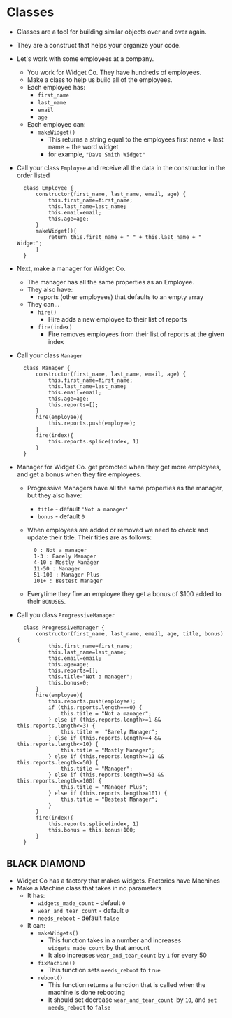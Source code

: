 Classes
=================
- Classes are a tool for building similar objects over and over again.
- They are a construct that helps your organize your code.
- Let's work with some employees at a company.
    - You work for Widget Co.  They have hundreds of employees.
    - Make a class to help us build all of the employees.
    - Each employee has:
        - `first_name`
        - `last_name`
        - `email`
        - `age`
    - Each employee can:
        - `makeWidget()`
            - This returns a string equal to the employees first name + last name + the word widget
            - for example, `"Dave Smith Widget"`

- Call your class `Employee` and receive all the data in the constructor in the order listed

        class Employee {
            constructor(first_name, last_name, email, age) {
                this.first_name=first_name;
                this.last_name=last_name;
                this.email=email;
                this.age=age;
            }
            makeWidget(){
                return this.first_name + " " + this.last_name + " Widget";
            }
        }

- Next, make a manager for Widget Co.
    - The manager has all the same properties as an Employee.
    - They also have:
        - reports (other employees) that defaults to an empty array
    - They can...
        - `hire()`
            - Hire adds a new employee to their list of reports
        - `fire(index)`
            - Fire removes employees from their list of reports at the given index

- Call your class `Manager`

        class Manager {
            constructor(first_name, last_name, email, age) {
                this.first_name=first_name;
                this.last_name=last_name;
                this.email=email;
                this.age=age;
                this.reports=[];
            }
            hire(employee){
                this.reports.push(employee); 
            }
            fire(index){
                this.reports.splice(index, 1)
            }
        }


- Manager for Widget Co. get promoted when they get more employees, and get a bonus when they fire employees.
    - Progressive Managers have all the same properties as the manager, but they also have:
        - `title` - default `'Not a manager'`
        - `bonus` - default `0`
    - When employees are added or removed we need to check and update their title.  Their titles are as follows:

            0 : Not a manager
            1-3 : Barely Manager
            4-10 : Mostly Manager
            11-50 : Manager
            51-100 : Manager Plus
            101+ : Bestest Manager

    - Everytime they fire an employee they get a bonus of $100 added to their `BONUSES`.

- Call you class `ProgressiveManager`

        class ProgressiveManager {
            constructor(first_name, last_name, email, age, title, bonus) {
                this.first_name=first_name;
                this.last_name=last_name;
                this.email=email;
                this.age=age;
                this.reports=[];
                this.title="Not a manager";
                this.bonus=0;
            } 
            hire(employee){
                this.reports.push(employee);
                if (this.reports.length===0) {
                    this.title = "Not a manager";
                } else if (this.reports.length>=1 && this.reports.length<=3) {
                    this.title =  "Barely Manager";
                } else if (this.reports.length>=4 && this.reports.length<=10) {
                    this.title = "Mostly Manager";
                } else if (this.reports.length>=11 && this.reports.length<=50) {
                    this.title = "Manager";
                } else if (this.reports.length>=51 && this.reports.length<=100) {
                    this.title = "Manager Plus";
                } else if (this.reports.length>=101) {
                    this.title = "Bestest Manager";
                }    
            }
            fire(index){
                this.reports.splice(index, 1)
                this.bonus = this.bonus+100; 
            }
        }


## BLACK DIAMOND
- Widget Co has a factory that makes widgets. Factories have Machines
- Make a Machine class that takes in no parameters
    - It has:
        - `widgets_made_count` - default `0`
        - `wear_and_tear_count` - default `0`
        - `needs_reboot` - default `false`
    - It can:
        - `makeWidgets()`
            - This function takes in a number and increases `widgets_made_count` by that amount
            - It also increases `wear_and_tear_count` by `1` for every 50
        - `fixMachine()`
            - This function sets `needs_reboot` to `true`
        - `reboot()`
            - This function returns a function that is called when the machine is done rebooting
            - It should set decrease `wear_and_tear_count `by `10`, and `set needs_reboot` to `false`
